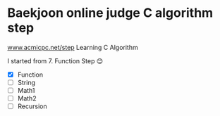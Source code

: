 # Baekjoon online judge C algorithm step
www.acmicpc.net/step
Learning C Algorithm

I started from 7. Function Step 😊

- [x] Function
- [ ] String
- [ ] Math1
- [ ] Math2
- [ ] Recursion